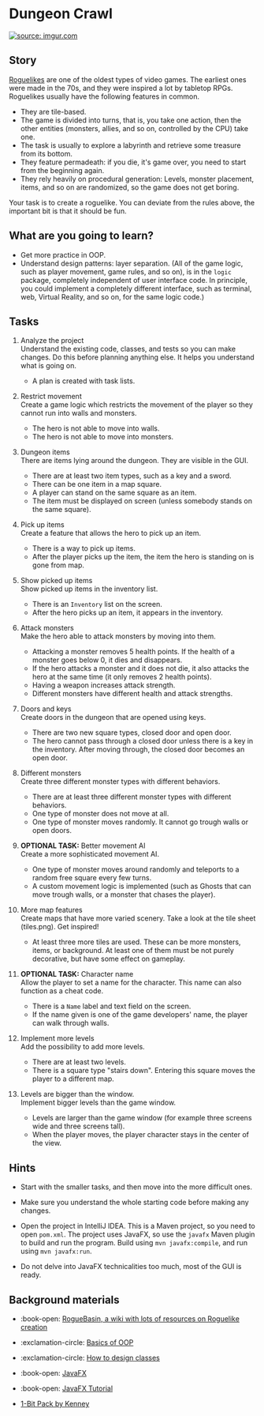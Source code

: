 
# Dungeon Crawl

<a href="https://imgur.com/6L03QK5"><img src="https://i.imgur.com/6L03QK5.mp4" title="source: imgur.com" /></a>

## Story

[Roguelikes](https://en.wikipedia.org/wiki/Roguelike) are one of the oldest
types of video games. The earliest ones were made in the 70s, and they were inspired
a lot by tabletop RPGs. Roguelikes usually have the following features in common.

- They are tile-based.
- The game is divided into turns, that is, you take one action, then the other
  entities (monsters, allies, and so on, controlled by the CPU) take one.
- The task is usually to explore a labyrinth and retrieve some treasure from its
  bottom.
- They feature permadeath: if you die, it's game over, you need to start from the
  beginning again.
- They rely heavily on procedural generation: Levels, monster placement, items, and so on
  are randomized, so the game does not get boring.

Your task is to create a roguelike. You can deviate from the rules above,
the important bit is that it should be fun.

## What are you going to learn?

- Get more practice in OOP.
- Understand design patterns: layer separation. (All of the game logic, such as player
  movement, game rules, and so on), is in the `logic` package, completely
  independent of user interface code. In principle, you could implement a
  completely different interface, such as terminal, web, Virtual Reality, and so on, for
  the same logic code.)

## Tasks

1. Analyze the project\
   Understand the existing code, classes, and tests so you can make changes. Do this before planning anything else. It helps you understand what is going on.
   - A plan is created with task lists.

2. Restrict movement\
   Create a game logic which restricts the movement of the player so they cannot run into walls and monsters.
    - The hero is not able to move into walls.
    - The hero is not able to move into monsters.

3. Dungeon items\
There are items lying around the dungeon. They are visible in the GUI. 
   - There are at least two item types, such as a key and a sword.
   - There can be one item in a map square.
   - A player can stand on the same square as an item.
   - The item must be displayed on screen (unless somebody stands on the same square).

4. Pick up items\
Create a feature that allows the hero to pick up an item.
   - There is a way to pick up items.
   - After the player picks up the item, the item the hero is standing on is gone from map.

5. Show picked up items\
   Show picked up items in the inventory list.
   - There is an `Inventory` list on the screen.
   - After the hero picks up an item, it appears in the inventory.

6. Attack monsters\
   Make the hero able to attack monsters by moving into them.
   - Attacking a monster removes 5 health points. If the health of a monster goes below 0, it dies and disappears.
   - If the hero attacks a monster and it does not die, it also attacks the hero at the same time (it only removes 2 health points).
   - Having a weapon increases attack strength.
   - Different monsters have different health and attack strengths.

7. Doors and keys\
   Create doors in the dungeon that are opened using keys.
   - There are two new square types, closed door and open door.
   - The hero cannot pass through a closed door unless there is a key in the inventory. After moving through, the closed door becomes an open door.

8. Different monsters\
   Create three different monster types with different behaviors.
    - There are at least three different monster types with different behaviors.
    - One type of monster does not move at all.
    - One type of monster moves randomly. It cannot go trough walls or open doors.

9. **OPTIONAL TASK:** Better movement AI\
   Create a more sophisticated movement AI.
    - One type of monster moves around randomly and teleports to a random free square every few turns.
    - A custom movement logic is implemented (such as Ghosts that can move trough walls, or a monster that chases the player).

10. More map features\
    Create maps that have more varied scenery. Take a look at the tile sheet (tiles.png). Get inspired!
    - At least three more tiles are used. These can be more monsters, items, or background. At least one of them must be not purely decorative, but have some effect on gameplay.

11. **OPTIONAL TASK:** Character name\
    Allow the player to set a name for the character. This name can also function as a cheat code.
    - There is a `Name` label and text field on the screen.
    - If the name given is one of the game developers' name, the player can walk through walls.

12. Implement more levels\
    Add the possibility to add more levels.
    - There are at least two levels.
    - There is a square type "stairs down". Entering this square moves the player to a different map.

13. Levels are bigger than the window.\
    Implement bigger levels than the game window.
    - Levels are larger than the game window (for example three screens wide and three screens tall).
    - When the player moves, the player character stays in the center of the view.

## Hints
- Start with the smaller tasks, and then move into the more difficult ones.
- Make sure you understand the whole starting code before making any changes.

- Open the project in IntelliJ IDEA. This is a Maven project, so you need to
  open `pom.xml`. The project uses JavaFX, so use the `javafx` Maven plugin to
  build and run the program. Build using `mvn javafx:compile`, and run using `mvn javafx:run`.
- Do not delve into JavaFX technicalities too much, most of the GUI is ready.

## Background materials
- :book-open: [RogueBasin, a wiki with lots of resources on Roguelike creation](http://roguebasin.com/index.php?title=Articles)
- :exclamation-circle: [Basics of OOP](pages/oop/basics-of-object-oriented-programming.md)

- :exclamation-circle: [How to design classes](pages/java/how-to-design-classes.md)
- :book-open: [JavaFX](https://en.wikipedia.org/wiki/JavaFX)
- :book-open: [JavaFX Tutorial](http://tutorials.jenkov.com/javafx/index.html)

- [1-Bit Pack by Kenney](https://kenney.nl/assets/bit-pack)
